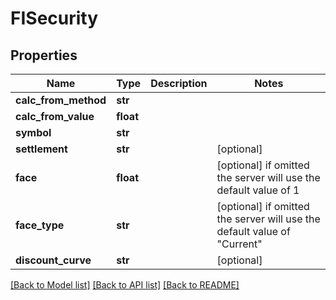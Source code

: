 # FISecurity


## Properties
Name | Type | Description | Notes
------------ | ------------- | ------------- | -------------
**calc_from_method** | **str** |  | 
**calc_from_value** | **float** |  | 
**symbol** | **str** |  | 
**settlement** | **str** |  | [optional] 
**face** | **float** |  | [optional]  if omitted the server will use the default value of 1
**face_type** | **str** |  | [optional]  if omitted the server will use the default value of "Current"
**discount_curve** | **str** |  | [optional] 

[[Back to Model list]](../README.md#documentation-for-models) [[Back to API list]](../README.md#documentation-for-api-endpoints) [[Back to README]](../README.md)



